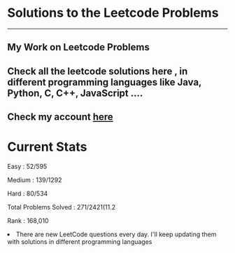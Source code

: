 # Solutions to the Leetcode Problems 

----
My Work on Leetcode Problems
----


Check all the leetcode solutions here , in different programming languages like Java, Python, C, C++, JavaScript ....
---
Check my account [here](https://leetcode.com/monitsharma/)
---
# Current Stats

Easy : $52/595$

Medium : $139/1292$

Hard : $80/534$

Total Problems Solved : $271/2421 (11.2%)$

Rank : 168,010

<li> There are new LeetCode questions every day. I'll keep updating them with solutions in different programming languages
  
 


  
 
  
